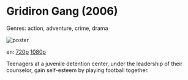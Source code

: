 # Gridiron Gang (2006)

Genres: action, adventure, crime, drama

![poster](http://image.tmdb.org/t/p/w500/8UlDsCPjAfg15L5Sgkcmy8rv1rg.jpg)

en:
  [720p](magnet:?xt=urn:btih:077B29E8CAA14CC2BE9F9FE57F80BB76644C7F5A&tr=udp://glotorrents.pw:6969/announce&tr=udp://tracker.opentrackr.org:1337/announce&tr=udp://torrent.gresille.org:80/announce&tr=udp://tracker.openbittorrent.com:80&tr=udp://tracker.coppersurfer.tk:6969&tr=udp://tracker.leechers-paradise.org:6969&tr=udp://p4p.arenabg.ch:1337&tr=udp://tracker.internetwarriors.net:1337)
  [1080p](magnet:?xt=urn:btih:D2D11A338A42FF306593B40A1B8BAB6335E84E60&tr=udp://glotorrents.pw:6969/announce&tr=udp://tracker.opentrackr.org:1337/announce&tr=udp://torrent.gresille.org:80/announce&tr=udp://tracker.openbittorrent.com:80&tr=udp://tracker.coppersurfer.tk:6969&tr=udp://tracker.leechers-paradise.org:6969&tr=udp://p4p.arenabg.ch:1337&tr=udp://tracker.internetwarriors.net:1337)
  


Teenagers at a juvenile detention center, under the leadership of their counselor, gain self-esteem by playing football together.